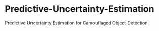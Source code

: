 # Predictive-Uncertainty-Estimation
Predictive Uncertainty Estimation for Camouflaged Object Detection
